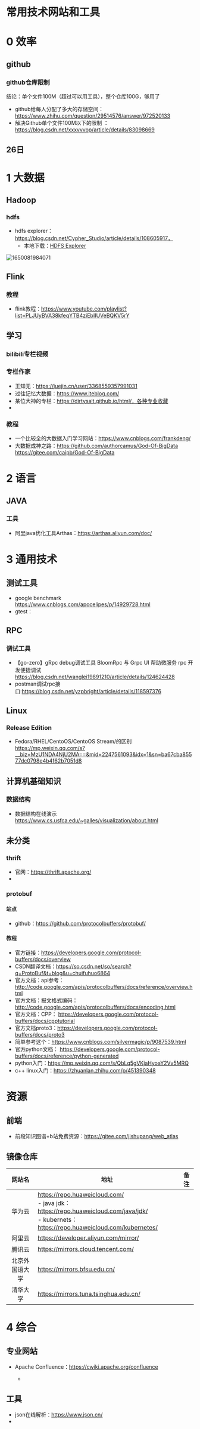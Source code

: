 

# 常用技术网站和工具

# 0 效率

## github

### github仓库限制

结论：单个文件100M（超过可以用工具），整个仓库100G，够用了

- github给每人分配了多大的存储空间：https://www.zhihu.com/question/29514576/answer/972520133
- 解决Github单个文件100M以下的限制 ：https://blog.csdn.net/xxxvvvop/article/details/83098669

## 26日

# 1 大数据

## Hadoop

### hdfs

- hdfs explorer：https://blog.csdn.net/Cypher_Studio/article/details/108605917，
  - 本地下载：[HDFS Explorer](/res/HDFS%20Explorer%20Installer.msi":ignore")

![1650081984071](images/1650081984071.png)

## Flink

### 教程

- flink教程：https://www.youtube.com/playlist?list=PLJUyBVA38kfeqYTB4ziEbIIUVeBQKV5rY

## 学习

### bilibili专栏视频

### 专栏作家

- 王知无：https://juejin.cn/user/3368559357991031
- 过往记忆大数据：https://www.iteblog.com/
- 某位大神的专栏：https://dirtysalt.github.io/html/，各种专业收藏
- 

### 教程

- 一个比较全的大数据入门学习网站：https://www.cnblogs.com/frankdeng/
- 大数据成神之路：https://github.com/authorcamus/God-Of-BigData https://gitee.com/caipb/God-Of-BigData



# 2 语言

## JAVA

### 工具

- 阿里java优化工具Arthas：https://arthas.aliyun.com/doc/



# 3 通用技术

## 测试工具

- google benchmark https://www.cnblogs.com/apocelipes/p/14929728.html
- gtest：

## RPC

### 调试工具

- 【go-zero】gRpc debug调试工具 BloomRpc 与 Grpc UI 帮助微服务 rpc 开发便捷调试 https://blog.csdn.net/wanglei19891210/article/details/124624428
- postman调试rpc接口:https://blog.csdn.net/yzpbright/article/details/118597376

## Linux

### Release Edition

- Fedora/RHEL/CentoOS/CentoOS Stream/的区别 https://mp.weixin.qq.com/s?__biz=MzU1NDA4NjU2MA==&mid=2247561093&idx=1&sn=ba67cba85577dc0798e4b4f62b7051d8

## 计算机基础知识

### 数据结构

- 数据结构在线演示 https://www.cs.usfca.edu/~galles/visualization/about.html

## 未分类

### thrift

- 官网：https://thrift.apache.org/
- 

### protobuf

#### 站点

- github：https://github.com/protocolbuffers/protobuf/

#### 教程

- 官方链接：https://developers.google.com/protocol-buffers/docs/overview
- CSDN翻译文档：https://so.csdn.net/so/search?q=ProtoBuf&t=blog&u=chuifuhuo6864
- 官方文档：api参考：http://code.google.com/apis/protocolbuffers/docs/reference/overview.html
- 官方文档：报文格式编码：http://code.google.com/apis/protocolbuffers/docs/encoding.html
- 官方文档：CPP： https://developers.google.com/protocol-buffers/docs/cpptutorial 
- 官方文档proto3：https://developers.google.com/protocol-buffers/docs/proto3
- 简单参考这个：https://www.cnblogs.com/silvermagic/p/9087539.html
- 官方python文档： https://developers.google.com/protocol-buffers/docs/reference/python-generated 
- python入门：https://mp.weixin.qq.com/s/QbLq5gVKjaHyoaY2Vv5MRQ
- c++ linux入门：https://zhuanlan.zhihu.com/p/451390348





# 资源

## 前端

- 前段知识图谱+b站免费资源：https://gitee.com/jishupang/web_atlas



## 镜像仓库



|     网站名     | 地址                                                         | 备注 |
| :------------: | ------------------------------------------------------------ | :--: |
|     华为云     | https://repo.huaweicloud.com/ <br> - java jdk：https://repo.huaweicloud.com/java/jdk/ <br>- kubernets：https://repo.huaweicloud.com/kubernetes/ |      |
|     阿里云     | https://developer.aliyun.com/mirror/                         |      |
|     腾讯云     | https://mirrors.cloud.tencent.com/                           |      |
| 北京外国语大学 | https://mirrors.bfsu.edu.cn/                                 |      |
|    清华大学    | https://mirrors.tuna.tsinghua.edu.cn/                        |      |



# 4 综合

## 专业网站

- Apache Confluence：https://cwiki.apache.org/confluence

  -

## 工具

- json在线解析：https://www.json.cn/
- 







